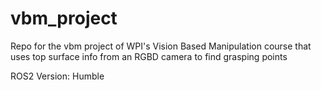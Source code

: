 # vbm_project
Repo for the vbm project of WPI's Vision Based Manipulation course that uses top surface info from an RGBD camera to find grasping points

ROS2 Version: Humble

